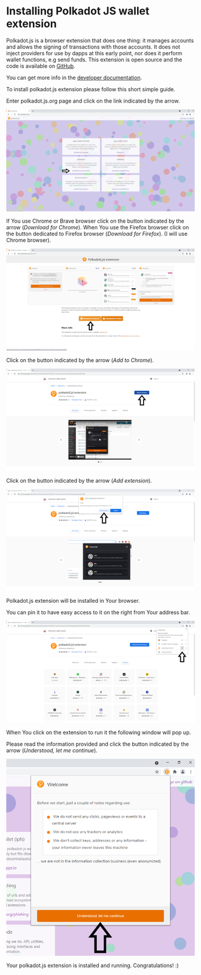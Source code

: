 # Installing Polkadot JS wallet extension

Polkadot.js is a browser extension that does one thing: it manages accounts and allows the signing of transactions with those accounts. It does not inject providers for use by dapps at this early point, nor does it perform wallet functions, e.g send funds. This extension is open source and the code is available on [GitHub](https://github.com/polkadot-js/extension).

You can get more info in the [developer documentation](https://polkadot.js.org/docs/extension/).

To install polkadot.js extension please follow this short simple guide.

Enter polkadot.js.org page and click on the link indicated by the arrow.

![](../.gitbook/assets/image%20%2814%29.png)

If You use Chrome or Brave browser click on the button indicated by the arrow \(_Download for Chrome_\). When You use the Firefox browser click on the button dedicated to Firefox browser \(_Download for Firefox_\). \(I will use Chrome browser\).

![](../.gitbook/assets/image%20%2833%29.png)

Click on the button indicated by the arrow \(_Add to Chrome_\).

![](../.gitbook/assets/image%20%2826%29.png)

Click on the button indicated by the arrow \(_Add extension_\).

![](../.gitbook/assets/image%20%2845%29.png)

Polkadot.js extension will be installed in Your browser.

You can pin it to have easy access to it on the right from Your address bar.

![](../.gitbook/assets/image%20%289%29.png)

When You click on the extension to run it the following window will pop up.

Please read the information provided and click the button indicated by the arrow \(_Understood, let me continue_\).

![](../.gitbook/assets/image%20%2821%29.png)

Your polkadot.js extension is installed and running. Congratulations! :\)

